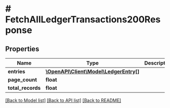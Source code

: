 # # FetchAllLedgerTransactions200Response

## Properties

Name | Type | Description | Notes
------------ | ------------- | ------------- | -------------
**entries** | [**\OpenAPI\Client\Model\LedgerEntry[]**](LedgerEntry.md) |  |
**page_count** | **float** |  |
**total_records** | **float** |  |

[[Back to Model list]](../../README.md#models) [[Back to API list]](../../README.md#endpoints) [[Back to README]](../../README.md)
